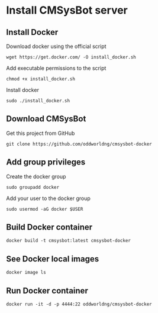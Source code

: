 # Install CMSysBot server

## Install Docker

Download docker using the official script

`wget https://get.docker.com/ -O install_docker.sh`

Add executable permissions to the script

`chmod +x install_docker.sh`

Install docker

`sudo ./install_docker.sh`

## Download CMSysBot

Get this project from GitHub

`git clone https://github.com/oddworldng/cmsysbot-docker`

## Add group privileges

Create the docker group

`sudo groupadd docker`

Add your user to the docker group

`sudo usermod -aG docker $USER`


## Build Docker container
`docker build -t cmsysbot:latest cmsysbot-docker`

## See Docker local images
`docker image ls`

## Run Docker container
`docker run -it -d -p 4444:22 oddworldng/cmsysbot-docker`

